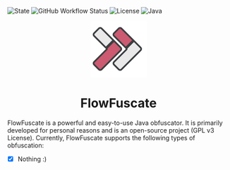 ![State](https://img.shields.io/badge/State-ALPHA-red?style=for-the-badge)
![GitHub Workflow Status](https://img.shields.io/github/actions/workflow/status/PolYRocketMatt/delegate/build_deploy.yml?color=68AD63&style=for-the-badge)
![License](https://img.shields.io/badge/License-GPLv3-%2368AD63?style=for-the-badge)
![Java](https://img.shields.io/badge/Java-17-%233e7fa8?logo=java&style=for-the-badge)

<p align="center">
    <img width="128" height="128" src="img/flow_dark.png" />
</p>

<h1 align="center">FlowFuscate</h1>

FlowFuscate is a powerful and easy-to-use Java obfuscator. It is primarily developed for personal
reasons and is an open-source project (GPL v3 License). Currently, FlowFuscate supports the following
types of obfuscation:

-   [x] Nothing :)